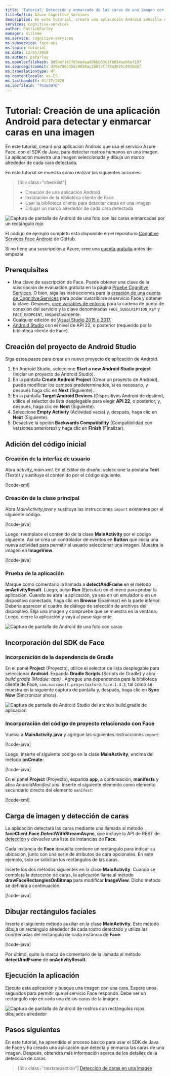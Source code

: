 ```yaml
---
title: 'Tutorial: Detección y enmarcado de las caras de una imagen con Android SDK'
titleSuffix: Azure Cognitive Services
description: En este tutorial, creará una aplicación Android sencilla que usa el servicio Face para detectar y enmarcar caras en una imagen.
services: cognitive-services
author: PatrickFarley
manager: nitinme
ms.service: cognitive-services
ms.subservice: face-api
ms.topic: tutorial
ms.date: 12/05/2019
ms.author: pafarley
ms.openlocfilehash: 8d5bef141f83eedaa996bb63c1fb814aeb6af197
ms.sourcegitcommit: d29e7d0235dc9650ac2b6f2ff78a3625c491bbbf
ms.translationtype: HT
ms.contentlocale: es-ES
ms.lasthandoff: 01/17/2020
ms.locfileid: "76165976"
---
```

# <a name="tutorial-create-an-android-app-to-detect-and-frame-faces-in-an-image"></a>Tutorial: Creación de una aplicación Android para detectar y enmarcar caras en una imagen

En este tutorial, creará una aplicación Android que usa el servicio Azure Face, con el SDK de Java, para detectar rostros humanos en una imagen. La aplicación muestra una imagen seleccionada y dibuja un marco alrededor de cada cara detectada.

En este tutorial se muestra cómo realizar las siguientes acciones:

> [!div class="checklist"]
> - Creación de una aplicación Android
> - Instalación de la biblioteca cliente de Face
> - Usar la biblioteca cliente para detectar caras en una imagen
> - Dibujar un marco alrededor de cada cara detectada

![Captura de pantalla de Android de una foto con las caras enmarcadas por un rectángulo rojo](../Images/android_getstarted2.1.PNG)

El código de ejemplo completo está disponible en el repositorio [Cognitive Services Face Android](https://github.com/Azure-Samples/cognitive-services-face-android-sample) de GitHub.

Si no tiene una suscripción a Azure, cree una [cuenta gratuita](https://azure.microsoft.com/free/) antes de empezar. 

## <a name="prerequisites"></a>Prerequisites

- Una clave de suscripción de Face. Puede obtener una clave de la suscripción de evaluación gratuita en la página [Pruebe Cognitive Services](https://azure.microsoft.com/try/cognitive-services/?api=face-api). O bien, siga las instrucciones para la [creación de una cuenta de Cognitive Services](https://docs.microsoft.com/azure/cognitive-services/cognitive-services-apis-create-account) para poder suscribirse al servicio Face y obtener la clave. Después, [cree variables de entorno](https://docs.microsoft.com/azure/cognitive-services/cognitive-services-apis-create-account#configure-an-environment-variable-for-authentication) para la cadena de punto de conexión del servicio y la clave denominadas `FACE_SUBSCRIPTION_KEY` y `FACE_ENDPOINT`, respectivamente.
- Cualquier edición de [Visual Studio 2015 o 2017](https://www.visualstudio.com/downloads/).
- [Android Studio](https://developer.android.com/studio/) con el nivel de API 22, o posterior (requerido por la biblioteca cliente de Face).

## <a name="create-the-android-studio-project"></a>Creación del proyecto de Android Studio

Siga estos pasos para crear un nuevo proyecto de aplicación de Android.

1. En Android Studio, seleccione **Start a new Android Studio project** (Iniciar un proyecto de Android Studio).
1. En la pantalla **Create Android Project** (Crear un proyecto de Android), puede modificar los campos predeterminados, si es necesario, y después haga clic en **Next** (Siguiente).
1. En la pantalla **Target Android Devices** (Dispositivos Android de destino), utilice el selector de lista desplegable para elegir **API 22**, o posterior, y, después, haga clic en **Next** (Siguiente).
1. Seleccione **Empty Activity** (Actividad vacía) y, después, haga clic en **Next** (Siguiente).
1. Desactive la opción **Backwards Compatibility** (Compatibilidad con versiones anteriores) y haga clic en **Finish** (Finalizar).

## <a name="add-the-initial-code"></a>Adición del código inicial

### <a name="create-the-ui"></a>Creación de la interfaz de usuario

Abra *activity_main.xml*. En el Editor de diseño, seleccione la pestaña **Text** (Texto) y sustituya el contenido por el código siguiente.

[!code-xml[](~/cognitive-services-face-android-detect/FaceTutorial/app/src/main/res/layout/activity_main.xml?name=snippet_activitymain)]

### <a name="create-the-main-class"></a>Creación de la clase principal

Abra *MainActivity.java* y sustituya las instrucciones `import` existentes por el siguiente código.

[!code-java[](~/cognitive-services-face-android-detect/FaceTutorial/app/src/main/java/com/contoso/facetutorial/MainActivity.java?name=snippet_imports)]

Luego, reemplace el contenido de la clase **MainActivity** por el código siguiente. Así se crea un controlador de eventos en **Button** que inicia una nueva actividad para permitir al usuario seleccionar una imagen. Muestra la imagen en **ImageView**.

[!code-java[](~/cognitive-services-face-android-detect/FaceTutorial/app/src/main/java/com/contoso/facetutorial/MainActivity.java?name=snippet_mainactivity_methods)]

### <a name="try-the-app"></a>Prueba de la aplicación

Marque como comentario la llamada a **detectAndFrame** en el método **onActivityResult**. Luego, pulse **Run** (Ejecutar) en el menú para probar la aplicación. Cuando se abra la aplicación, ya sea en un emulador o en un dispositivo conectado, haga clic en **Browse** (Examinar) en la parte inferior. Debería aparecer el cuadro de diálogo de selección de archivos del dispositivo. Elija una imagen y compruebe que se muestra en la ventana. Luego, cierre la aplicación y vaya al paso siguiente.

![Captura de pantalla de Android de una foto con caras](../Images/android_getstarted1.1.PNG)

## <a name="add-the-face-sdk"></a>Incorporación del SDK de Face

### <a name="add-the-gradle-dependency"></a>Incorporación de la dependencia de Gradle

En el panel **Project** (Proyecto), utilice el selector de lista desplegable para seleccionar **Android**. Expanda **Gradle Scripts** (Scripts de Gradle) y abra *build.gradle (Module: app)* . Agregue una dependencia para la biblioteca cliente de Face, `com.microsoft.projectoxford:face:1.4.3`, tal como se muestra en la siguiente captura de pantalla y, después, haga clic en **Sync Now** (Sincronizar ahora).

![Captura de pantalla de Android Studio del archivo build.gradle de aplicación](../Images/face-tut-java-gradle.png)

### <a name="add-the-face-related-project-code"></a>Incorporación del código de proyecto relacionado con Face

Vuelva a **MainActivity.java** y agregue las siguientes instrucciones `import`:

[!code-java[](~/cognitive-services-face-android-detect/FaceTutorial/app/src/main/java/com/contoso/facetutorial/MainActivity.java?name=snippet_face_imports)]

Luego, inserte el siguiente código en la clase **MainActivity**, encima del método **onCreate**:

[!code-java[](~/cognitive-services-face-android-detect/FaceTutorial/app/src/main/java/com/contoso/facetutorial/MainActivity.java?name=snippet_mainactivity_fields)]

En el panel **Project** (Proyecto), expanda **app**, a continuación, **manifests** y abra *AndroidManifest.xml*. Inserte el siguiente elemento como elemento secundario directo del elemento `manifest`:

[!code-xml[](~/cognitive-services-face-android-detect/FaceTutorial/app/src/main/AndroidManifest.xml?name=snippet_manifest_entry)]

## <a name="upload-image-and-detect-faces"></a>Carga de imagen y detección de caras

La aplicación detectará las caras mediante una llamada al método **faceClient.Face.DetectWithStreamAsync**, que incluye la API de REST de [detección](https://westus.dev.cognitive.microsoft.com/docs/services/563879b61984550e40cbbe8d/operations/563879b61984550f30395236) y devuelve una lista de instancias de **Face**.

Cada instancia de **Face** devuelta contiene un rectángulo para indicar su ubicación, junto con una serie de atributos de cara opcionales. En este ejemplo, solo se solicitan los rectángulos de las caras.

Inserte los dos métodos siguientes en la clase **MainActivity**. Cuando se completa la detección de caras, la aplicación llama al método **drawFaceRectanglesOnBitmap** para modificar **ImageView**. Dicho método se definirá a continuación.

[!code-java[](~/cognitive-services-face-android-detect/FaceTutorial/app/src/main/java/com/contoso/facetutorial/MainActivity.java?name=snippet_detection_methods)]

## <a name="draw-face-rectangles"></a>Dibujar rectángulos faciales

Inserte el siguiente método auxiliar en la clase **MainActivity**. Este método dibuja un rectángulo alrededor de cada rostro detectado y utiliza las coordenadas del rectángulo de cada instancia de **Face**.

[!code-java[](~/cognitive-services-face-android-detect/FaceTutorial/app/src/main/java/com/contoso/facetutorial/MainActivity.java?name=snippet_drawrectangles)]

Por último, quite la marca de comentario de la llamada al método **detectAndFrame** de **onActivityResult**.

## <a name="run-the-app"></a>Ejecución la aplicación

Ejecute esta aplicación y busque una imagen con una cara. Espere unos segundos para permitir que el servicio Face responda. Debe ver un rectángulo rojo en cada una de las caras de la imagen.

![Captura de pantalla de Android de rostros con rectángulos rojos dibujados alrededor](../Images/android_getstarted2.1.PNG)

## <a name="next-steps"></a>Pasos siguientes

En este tutorial, ha aprendido el proceso básico para usar el SDK de Java de Face y ha creado una aplicación que detecta y enmarca las caras de una imagen. Después, obtendrá más información acerca de los detalles de la detección de caras.

> [!div class="nextstepaction"]
> [Detección de caras en una imagen](../Face-API-How-to-Topics/HowtoDetectFacesinImage.md)

